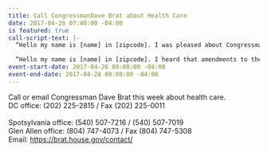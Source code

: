 ```yaml
---
title: Call CongressmanDave Brat about Health Care
date: 2017-04-26 07:40:00 -04:00
is featured: true
call-script-text: |-
  “Hello my name is [name] in [zipcode]. I was pleased about Congressman Brat's opposition to the AHCA and would like to urge him to oppose any new healthcare law that would take away insurance and/or raise premiums for Americans.”

  “Hello my name is [name] in [zipcode]. I heard that amendments to the AHCA are in the works. Please let Congressman Brat know that he should work on fixing the ACA, not repealing it.”
event-start-date: 2017-04-26 00:00:00 -04:00
event-end-date: 2017-04-28 00:00:00 -04:00
---
```


Call or email Congressman Dave Brat this week about health care.<br /> 
DC office: (202) 225-2815 / Fax (202) 225-0011<br />	
Spotsylvania office: (540) 507-7216 / (540) 507-7019<br />
Glen Allen office: (804) 747-4073 / Fax (804) 747-5308<br />
Email: <a href="https://brat.house.gov/contact/" target="_blank">https://brat.house.gov/contact/</a>
